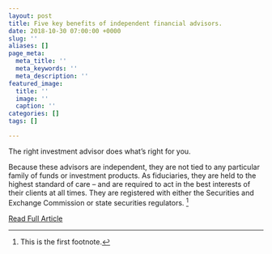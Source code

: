 ```yaml
---
layout: post
title: Five key benefits of independent financial advisors.
date: 2018-10-30 07:00:00 +0000
slug: ''
aliases: []
page_meta:
  meta_title: ''
  meta_keywords: ''
  meta_description: ''
featured_image:
  title: ''
  image: ''
  caption: ''
categories: []
tags: []

---
```

The right investment advisor does what’s right for you.

Because these advisors are independent, they are not tied to any particular family of funds or investment products. As fiduciaries, they are held to the highest standard of care – and are required to act in the best interests of their clients at all times. They are registered with either the Securities and Exchange Commission or state securities regulators. [^1]

<a class="btn btn-outline-primary" href="https://learninghub.findyourindependentadvisor.com/5-key-benefits-of-independent-financial-advisors/" target="_blank">Read Full Article</a>

[^1]: This is the first footnote.